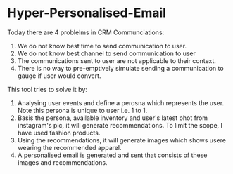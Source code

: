 # Hyper-Personalised-Email
Today there are 4 problelms in CRM Communciations:
1. We do not know best time to send communication to user.
2. We do not know best channel to send communication to user
3. The communications sent to user are not applicable to their context.
4. There is no way to pre-emptively simulate sending a communication to gauge if user would convert.

This tool tries to solve it by:
1. Analysing user events and define a perosna which represents the user. Note this persona is unique to user i.e. 1 to 1.
2. Basis the persona, available inventory and user's latest phot from instagram's pic, it will generate recommendations. To limit the scope, I have used fashion products.
3. Using the recommendations, it will generate images which shows usere wearing the recommended apparel.
4. A personalised email is generated and sent that consists of these images and recommendations.
